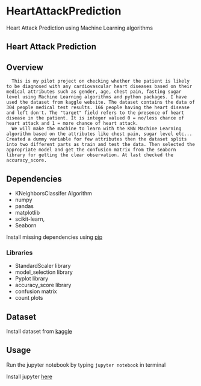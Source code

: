 # HeartAttackPrediction
Heart Attack Prediction using Machine Learning algorithms


## Heart Attack Prediction



## Overview

      This is my pilot project on checking whether the patient is likely to be diagnosed with any cardiovascular heart diseases based on their medical attributes such as gender, age, chest pain, fasting sugar level using Machine Learning algorithms and python packages. I have used the dataset from kaggle website. The dataset contains the data of 304 people medical test results. 166 people having the heart disease and left don't. The "target" field refers to the presence of heart disease in the patient. It is integer valued 0 = no/less chance of heart attack and 1 = more chance of heart attack.
      We will make the machine to learn with the KNN Machine Learning algorithm based on the attributes like chest pain, sugar level etc... Created a dummy variable for few attributes then the dataset splits into two different parts as train and test the data. Then selected the appropriate model and get the confusion matrix from the seaborn library for getting the clear observation. At last checked the accuracy_score.
## Dependencies
* KNeighborsClassifer Algorithm
* numpy
* pandas
* matplotlib
* scikit-learn,
* Seaborn

Install missing dependencies using [pip](https://pip.pypa.io/en/stable/)
### Libraries

* StandardScaler library
* model_selection library
* Pyplot library
* accuracy_score library
* confusion matrix
*  count plots
## Dataset
Install dataset from [kaggle](https://www.kaggle.com/datasets/nareshbhat/health-care-data-set-on-heart-attack-possibility?select=heart.csv)


## Usage

Run the jupyter notebook by typing `jupyter notebook` in terminal

Install jupyter [here](http://jupyter.readthedocs.io/en/latest/install.html)
